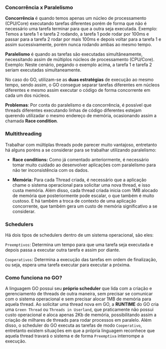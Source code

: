 ### Concorrência x Paralelismo

**Concorrência** é quando temos apenas um núcleo de processamento (CPU/Core) executando tarefas diferentes porém de
forma que não é necessário uma tarefa terminar para que a outra seja executada.
Exemplo: Temos a tarefa 1 e tarefa 2 rodando, a tarefa 1 pode rodar por 100ms e passar para a tarefa 2 rodar por mais
100ms e depois voltar para a tarefa 1 e assim sucessivamente, porém nunca rodando ambas ao mesmo tempo.

**Paralelismo** é quando as tarefas são executadas simultâneamente, necessitando assim de múltiplos núcleos de
processamento (CPU/Core).
Exemplo: Neste cenário, pegando o exemplo acima, a tarefa 1 e tarefa 2 seriam executadas simultaneamente.

No caso do GO, utilizam-se as **duas estratégias** de execução ao mesmo tempo, sendo assim, o GO consegue separar
tarefas diferentes em núcleos diferentes e mesmo assim executar o código de forma concorrente em cada um dos núcleos.

**Problemas**: Por conta do paralelismo e da concorrência, é possível que threads diferentes executando linhas de código
diferentes estejam querendo utilizadar o mesmo endereço de memória, ocasionando assim a chamada **Race condition**.

### Multithreading

Trabalhar com múltiplas threads pode parecer muito vantajoso, entretanto há alguns poréns a se considerar para se
trabalhar utilizando paralelismo:

- **Race conditions:** Como já comentado anteriormente, é necessário tomar muito cuidado ao desenvolver aplicações
com paralelismo para não ter inconsistência com os dados.

- **Memória:** Para cada Thread criada, é necessário que a aplicação chame o sistema operacional para solicitar uma
nova thread, e isso custa memória. Além disso, cada thread criada inicia com 1MB alocado de memória que posteriormente
pode escalar, o que também é muito custoso. E há também a troca de contexto de uma aplicação concorrente, que também
gera um custo de memória significativo a se considerar.

### Schedulers

Há dois tipos de schedulers dentro de um sistema operacional, são eles:

`Preemptivos`: Determina um tempo para que uma tarefa seja executada e depois passa a executar outra tarefa e assim por
diante.

`Cooperativos`: Determina a execução das tarefas em ordem de finalização, ou seja, espera uma tarefa executar para
executar a próxima.

### Como funciona no GO?

A linguagem GO possui seu **próprio scheduler** que lida com a criação e gerenciamento de threads de outra maneira, sem
precisar se comunicar com o sistema operacional e sem precisar alocar 1MB de memória para aquela thread.
Ao solicitar uma thread nova em GO, a **RUNTIME** do GO cria uma `Green Thread` ou `Threads in Userland`, que
praticamente não possui custo operacional e aloca apenas 2Kb de memória, possibilitando assim a criação de milhares de
threads para rodar processos em paralelo.
Além disso, o scheduler do GO executa as tarefas de modo `Cooperativo`, entretanto existem situações em que a própria
linguagem reconhece que aquela thread travará o sistema e de forma `Preemptiva` interrompe a execução.